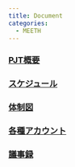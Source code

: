 ```yaml
---
title: Document 
categories:
  - MEETH
---
```

### [PJT概要](URL)
### [スケジュール](https://docs.google.com/spreadsheets/d/1So4AeN3FY9P0MNWwBbgXPbgud0O2dAsQJhnwzIDqnQ0/edit#gid=0)
### [体制図](https://drive.google.com/file/d/1qXpptorGkUxXVgoymzrxObNqs1sOBnJS/view?usp=sharing)
### [各種アカウント](https://drive.google.com/drive/u/0/folders/1WMBWlgPvFzImT2ZQv4w_MYOVThw9Ocgn)
### [議事録](https://drive.google.com/drive/u/0/folders/1qEw-StV9mo5dcKE15RZ5epOAiWjERt_E) 